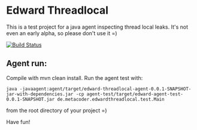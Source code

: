 # Edward Threadlocal #
This is a test project for a java agent inspecting thread local leaks. It's not even an early alpha, so please don't use it =)

[![Build Status](https://travis-ci.org/metacoder/edward-tl.svg?branch=master)](https://travis-ci.org/metacoder/edward-tl)

## Agent run: ##

Compile with mvn clean install. Run the agent test with:
```
java -javaagent:agent/target/edward-threadlocal-agent-0.0.1-SNAPSHOT-jar-with-dependencies.jar -cp agent-test/target/edward-agent-test-0.0.1-SNAPSHOT.jar de.metacoder.edwardthreadlocal.test.Main
```

from the root directory of your project =)

Have fun!
